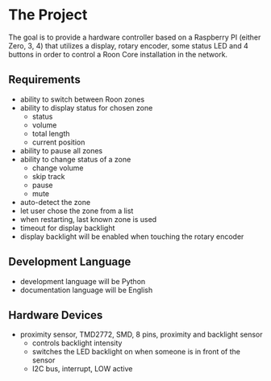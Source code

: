 
# The Project

The goal is to provide a hardware controller based on a Raspberry PI (either Zero, 3, 4) that utilizes
a display, rotary encoder, some status LED and 4 buttons in order to control a Roon Core
installation in the network.

## Requirements

* ability to switch between Roon zones
* ability to display status for chosen zone
	- status
	- volume
	- total length
	- current position
* ability to pause all zones
* ability to change status of a zone
	- change volume
	- skip track
	- pause
	- mute
* auto-detect the zone
* let user chose the zone from a list
* when restarting, last known zone is used
* timeout for display backlight
* display backlight will be enabled when touching the rotary encoder

## Development Language

* development language will be Python
* documentation language will be English

## Hardware Devices

- proximity sensor, TMD2772, SMD, 8 pins, proximity and backlight sensor
	* controls backlight intensity
	* switches the LED backlight on when someone is in front of the sensor
	* I2C bus, interrupt, LOW active
